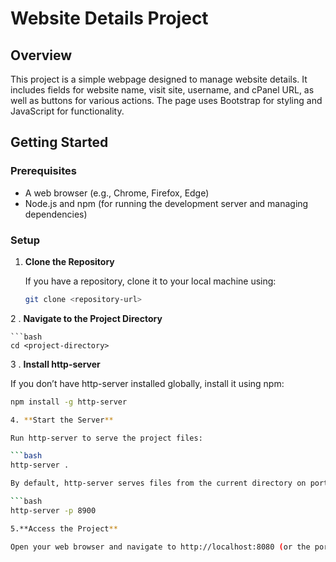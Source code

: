 # Website Details Project

## Overview

This project is a simple webpage designed to manage website details. It includes fields for website name, visit site, username, and cPanel URL, as well as buttons for various actions. The page uses Bootstrap for styling and JavaScript for functionality.

## Getting Started

### Prerequisites

- A web browser (e.g., Chrome, Firefox, Edge)
- Node.js and npm (for running the development server and managing dependencies)

### Setup

1. **Clone the Repository**

   If you have a repository, clone it to your local machine using:

   ```bash
   git clone <repository-url>
2 . **Navigate to the Project Directory**
    
    ```bash
    cd <project-directory>

3 . **Install http-server**

If you don’t have http-server installed globally, install it using npm:

   ```bash
   npm install -g http-server

4. **Start the Server**

Run http-server to serve the project files:

```bash
http-server .

By default, http-server serves files from the current directory on port 8080. You can specify a different port if needed:

```bash
http-server -p 8900

5.**Access the Project**

Open your web browser and navigate to http://localhost:8080 (or the port you specified) to view the webpage.